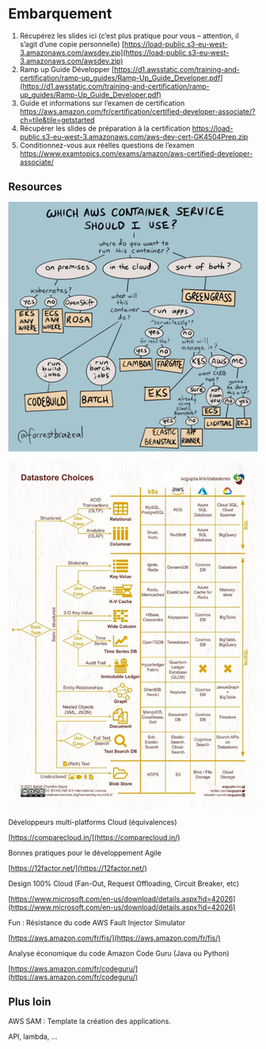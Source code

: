 # Embarquement
 
1. Récupérez les slides ici (c’est plus pratique pour vous – attention, il s’agit d’une copie personnelle) [https://load-public.s3-eu-west-3.amazonaws.com/awsdev.zip](https://load-public.s3-eu-west-3.amazonaws.com/awsdev.zip)
1. Ramp up Guide Développer [https://d1.awsstatic.com/training-and-certification/ramp-up_guides/Ramp-Up_Guide_Developer.pdf](https://d1.awsstatic.com/training-and-certification/ramp-up_guides/Ramp-Up_Guide_Developer.pdf)
1. Guide et informations sur l’examen de certification https://aws.amazon.com/fr/certification/certified-developer-associate/?ch=tile&tile=getstarted
1. Récupérer les slides de préparation à la certification https://load-public.s3-eu-west-3.amazonaws.com/aws-dev-cert-GK4504Prep.zip
1. Conditionnez-vous aux réelles questions de l’examen https://www.examtopics.com/exams/amazon/aws-certified-developer-associate/

## Resources

![wich aws conatiner service should I user ?](assets/images/aws-whichContainerServiceShouldIuse.png)

![datastoreChoices](assets/images/aws-datastoreChoices.png)

Développeurs multi-platforms Cloud (équivalences)

[https://comparecloud.in/](https://comparecloud.in/)

Bonnes pratiques pour le développement Agile

[https://12factor.net/](https://12factor.net/)

Design 100% Cloud (Fan-Out, Request Offloading, Circuit Breaker, etc)

[https://www.microsoft.com/en-us/download/details.aspx?id=42026](https://www.microsoft.com/en-us/download/details.aspx?id=42026)

Fun : Résistance du code AWS Fault Injector Simulator

[https://aws.amazon.com/fr/fis/](https://aws.amazon.com/fr/fis/)

Analyse économique du code Amazon Code Guru (Java ou Python)

[https://aws.amazon.com/fr/codeguru/](https://aws.amazon.com/fr/codeguru/)

## Plus loin

AWS SAM : Template la création des applications.

API, lambda, …
